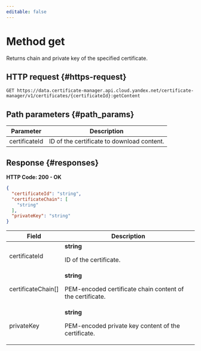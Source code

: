 ```yaml
---
editable: false
---
```


# Method get
Returns chain and private key of the specified certificate.
 

 
## HTTP request {#https-request}
```
GET https://data.certificate-manager.api.cloud.yandex.net/certificate-manager/v1/certificates/{certificateId}:getContent
```
 
## Path parameters {#path_params}
 
Parameter | Description
--- | ---
certificateId | ID of the certificate to download content.
 
## Response {#responses}
**HTTP Code: 200 - OK**

```json 
{
  "certificateId": "string",
  "certificateChain": [
    "string"
  ],
  "privateKey": "string"
}
```

 
Field | Description
--- | ---
certificateId | **string**<br><p>ID of the certificate.</p> 
certificateChain[] | **string**<br><p>PEM-encoded certificate chain content of the certificate.</p> 
privateKey | **string**<br><p>PEM-encoded private key content of the certificate.</p> 